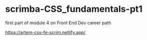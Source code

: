 # scrimba-CSS_fundamentals-pt1
first part of module 4 on Front End Dev career path

https://artem-css-fe-scrim.netlify.app/
